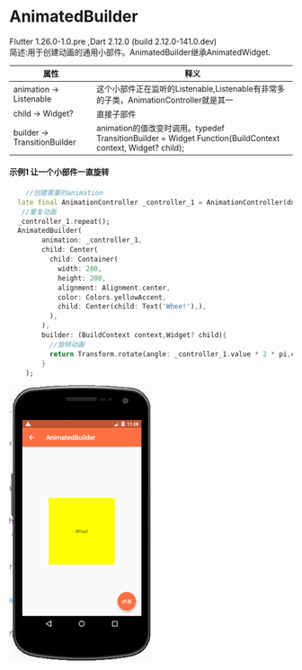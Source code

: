 # AnimatedBuilder
Flutter 1.26.0-1.0.pre ,Dart 2.12.0 (build 2.12.0-141.0.dev)<br>
简述:用于创建动画的通用小部件。AnimatedBuilder继承AnimatedWidget.

|属性|释义|
|---|---|
|animation → Listenable |这个小部件正在监听的Listenable,Listenable有非常多的子类，AnimationController就是其一|
|child → Widget?|直接子部件|
|builder → TransitionBuilder|animation的值改变时调用。typedef TransitionBuilder = Widget Function(BuildContext context, Widget? child);|

#### 示例1 让一个小部件一直旋转

```dart
    //创建需要的animation
  late final AnimationController _controller_1 = AnimationController(duration:Duration(seconds: 2),vsync: this);
   //重复动画
  _controller_1.repeat();
  AnimatedBuilder(
        animation: _controller_1,
        child: Center(
          child: Container(
            width: 200,
            height: 200,
            alignment: Alignment.center,
            color: Colors.yellowAccent,
            child: Center(child: Text('Whee!'),),
          ),
        ),
        builder: (BuildContext context,Widget? child){
          //旋转动画
          return Transform.rotate(angle: _controller_1.value * 2 * pi,child: child,);
        }
    );
```
![img](https://github.com/DingMouRen/flutter_widget_wiki/raw/master/lib/widget/animatedBuilder/res/animated_builder_1.gif)

